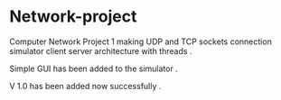 # Network-project
Computer Network Project 1 making UDP and TCP sockets connection simulator client server architecture with threads .

Simple GUI has been added to the simulator .

V 1.0 has been added now successfully .

